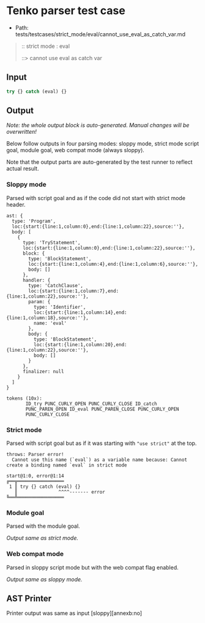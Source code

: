 # Tenko parser test case

- Path: tests/testcases/strict_mode/eval/cannot_use_eval_as_catch_var.md

> :: strict mode : eval
>
> ::> cannot use eval as catch var

## Input

`````js
try {} catch (eval) {}
`````

## Output

_Note: the whole output block is auto-generated. Manual changes will be overwritten!_

Below follow outputs in four parsing modes: sloppy mode, strict mode script goal, module goal, web compat mode (always sloppy).

Note that the output parts are auto-generated by the test runner to reflect actual result.

### Sloppy mode

Parsed with script goal and as if the code did not start with strict mode header.

`````
ast: {
  type: 'Program',
  loc:{start:{line:1,column:0},end:{line:1,column:22},source:''},
  body: [
    {
      type: 'TryStatement',
      loc:{start:{line:1,column:0},end:{line:1,column:22},source:''},
      block: {
        type: 'BlockStatement',
        loc:{start:{line:1,column:4},end:{line:1,column:6},source:''},
        body: []
      },
      handler: {
        type: 'CatchClause',
        loc:{start:{line:1,column:7},end:{line:1,column:22},source:''},
        param: {
          type: 'Identifier',
          loc:{start:{line:1,column:14},end:{line:1,column:18},source:''},
          name: 'eval'
        },
        body: {
          type: 'BlockStatement',
          loc:{start:{line:1,column:20},end:{line:1,column:22},source:''},
          body: []
        }
      },
      finalizer: null
    }
  ]
}

tokens (10x):
       ID_try PUNC_CURLY_OPEN PUNC_CURLY_CLOSE ID_catch
       PUNC_PAREN_OPEN ID_eval PUNC_PAREN_CLOSE PUNC_CURLY_OPEN
       PUNC_CURLY_CLOSE
`````

### Strict mode

Parsed with script goal but as if it was starting with `"use strict"` at the top.

`````
throws: Parser error!
  Cannot use this name (`eval`) as a variable name because: Cannot create a binding named `eval` in strict mode

start@1:0, error@1:14
╔══╦═════════════════
 1 ║ try {} catch (eval) {}
   ║               ^^^^------- error
╚══╩═════════════════

`````


### Module goal

Parsed with the module goal.

_Output same as strict mode._

### Web compat mode

Parsed in sloppy script mode but with the web compat flag enabled.

_Output same as sloppy mode._

## AST Printer

Printer output was same as input [sloppy][annexb:no]
